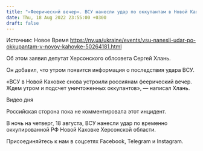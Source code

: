 ```yaml
---
title: "«Феерический вечер». ВСУ нанесли удар по оккупантам в Новой Каховке — депутат облсовета"
date: Thu, 18 Aug 2022 23:55:00 +0300
draft: false
---
```

Источник: Новое Время https://nv.ua/ukraine/events/vsu-nanesli-udar-po-okkupantam-v-novoy-kahovke-50264181.html


 Об этом заявил депутат Херсонского облсовета Сергей Хлань.

Он добавил, что утром появится информация о последствия удара ВСУ.

«ВСУ в Новой Каховке снова устроили россиянам феерический вечер. Ждем утром и подсчет уничтоженных оккупантов», — написал Хлань.

 Видео дня   

Российская сторона пока не комментировала этот инцидент.

 В ночь на четверг, 18 августа, ВСУ нанесли удар по временно оккупированной РФ Новой Каховке Херсонской области.

Присоединяйтесь к нам в соцсетях Facebook, Telegram и Instagram.

